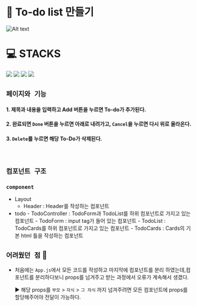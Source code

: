 # 📝 To-do list 만들기

![Alt text](2024-01-264.42.00-ezgif.com-speed.gif)
<br>

<div><h1>💻 STACKS</h1></div>
<img src="https://img.shields.io/badge/react-61DAFB?style=for-the-badge&logo=react&logoColor=black"> 
<img src="https://img.shields.io/badge/javascript-F7DF1E?style=for-the-badge&logo=javascript&logoColor=black"> 
<img src="https://img.shields.io/badge/html5-E34F26?style=for-the-badge&logo=html5&logoColor=white"> 
<img src="https://img.shields.io/badge/css-1572B6?style=for-the-badge&logo=css3&logoColor=white">

<br>

## `페이지와 기능`

#### 1. 제목과 내용을 입력하고 Add 버튼을 누르면 To-do가 추가된다.

#### 2. 완료되면 `Done` 버튼을 누르면 아래로 내려가고, `Cancel`을 누르면 다시 위로 올라온다.

#### 3. `Delete`를 누르면 해당 To-Do가 삭제된다.

<br>

## `컴포넌트 구조`

### `component`

- Layout
  - Header : Header를 작성하는 컴포넌트
- todo - TodoController : TodoForm과 TodoList를 하위 컴포넌트로 가지고 있는 컴포넌트 - TodoForm : input tag가 들어 있는 컴포넌트 - TodoList : TodoCards를 하위 컴포넌트로 가지고 있는 컴포넌트 - TodoCards : Cards의 기본 html 틀을 작성하는 컴포넌트
  <br>

## `어려웠던 점` 🧐

- 처음에는 `App.js`에서 모든 코드를 작성하고 마지막에 컴포넌트를 분리 하였는데,컴포넌트를 분리하다보니 props를 넘겨주고 받는 과정에서 오류가 계속해서 생겼다.

  ▶️ 해당 props를 `부모` > `자식` > `그 자식` 까지 넘겨주려면 모든 컴포넌트에 props를 할당해주어야 전달이 가능하다.
